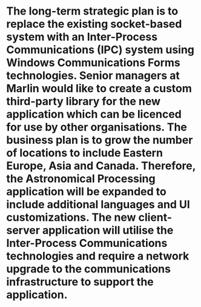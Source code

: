 # The long-term strategic plan is to replace the existing socket-based system with an Inter-Process Communications (IPC) system using Windows Communications Forms technologies. Senior managers at Marlin would like to create a custom third-party library for the new application which can be licenced for use by other organisations. The business plan is to grow the number of locations to include Eastern Europe, Asia and Canada. Therefore, the Astronomical Processing application will be expanded to include additional languages and UI customizations. The new client-server application will utilise the Inter-Process Communications technologies and require a network upgrade to the communications infrastructure to support the application.
